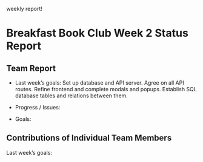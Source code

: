 weekly report!
# Breakfast Book Club Week 2 Status Report
## Team Report
- Last week’s goals: Set up database and API server. Agree on all API routes. Refine frontend and complete modals and popups. Establish SQL database tables and relations between them.

- Progress / Issues: 
- Goals: 

## Contributions of Individual Team Members
Last week’s goals:
